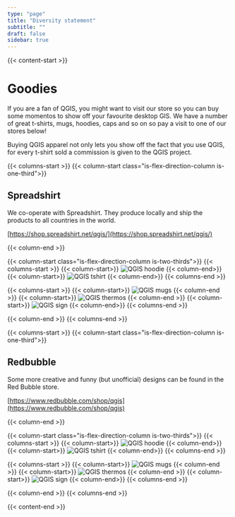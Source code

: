 ```yaml
---
type: "page"
title: "Diversity statement"
subtitle: ""
draft: false
sidebar: true
---
```


{{< content-start >}}


Goodies
===========================================

If you are a fan of QGIS, you might want to visit our store so you can buy some momentos to show off your favourite desktop GIS. We have a number of great t-shirts, mugs, hoodies, caps and so on so pay a visit to one of our stores below!

Buying QGIS apparel not only lets you show off the fact that you use QGIS, for every t-shirt sold a commission is given to the QGIS project.


{{< columns-start >}}
{{< column-start class="is-flex-direction-column is-one-third">}}
## Spreadshirt
We co-operate with Spreadshirt. They produce locally and ship the products to all countries in the world.

[https://shop.spreadshirt.net/qgis/](https://shop.spreadshirt.net/qgis/)

{{< column-end >}}

{{< column-start class="is-flex-direction-column is-two-thirds">}}
{{< columns-start >}}
{{< column-start>}}
![QGIS hoodie](img/hoodie.jpg)
{{< column-end>}}
{{< column-start>}}
![QGIS tshirt](img/qgis-heart-logo.jpg)
{{< column-end>}}
{{< columns-end >}}

{{< columns-start >}}
{{< column-start>}}
![QGIS mugs](img/qgis-q-logo.jpg)
{{< column-end >}}
{{< column-start>}}
![QGIS thermos](img/thermos.jpg)
{{< column-end >}}
{{< column-start>}}
![QGIS sign](img/qgis-q.jpg)
{{< column-end>}}
{{< columns-end >}}

{{< column-end >}}
{{< columns-end >}}




{{< columns-start >}}
{{< column-start class="is-flex-direction-column is-one-third">}}
## Redbubble
Some more creative and funny (but unofficial) designs can be found in the Red Bubble store.

[https://www.redbubble.com/shop/qgis](https://www.redbubble.com/shop/qgis)

{{< column-end >}}

{{< column-start class="is-flex-direction-column is-two-thirds">}}
{{< columns-start >}}
{{< column-start>}}
![QGIS hoodie](img/redbubble1.jpg)
{{< column-end>}}
{{< column-start>}}
![QGIS tshirt](img/redbubble2.jpg)
{{< column-end>}}
{{< columns-end >}}

{{< columns-start >}}
{{< column-start>}}
![QGIS mugs](img/redbubble3.jpg)
{{< column-end >}}
{{< column-start>}}
![QGIS thermos](img/redbubble4.jpg)
{{< column-end >}}
{{< column-start>}}
![QGIS sign](img/redbubble5.jpg)
{{< column-end>}}
{{< columns-end >}}

{{< column-end >}}
{{< columns-end >}}


{{< content-end >}}